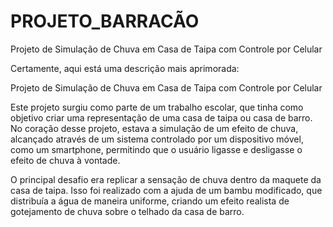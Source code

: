 # PROJETO_BARRACÃO
Projeto de Simulação de Chuva em Casa de Taipa com Controle por Celular


Certamente, aqui está uma descrição mais aprimorada:

Projeto de Simulação de Chuva em Casa de Taipa com Controle por Celular

Este projeto surgiu como parte de um trabalho escolar, que tinha como objetivo criar uma representação de uma casa de taipa ou casa de barro. No coração desse projeto, estava a simulação de um efeito de chuva, alcançado através de um sistema controlado por um dispositivo móvel, como um smartphone, permitindo que o usuário ligasse e desligasse o efeito de chuva à vontade.

O principal desafio era replicar a sensação de chuva dentro da maquete da casa de taipa. Isso foi realizado com a ajuda de um bambu modificado, que distribuía a água de maneira uniforme, criando um efeito realista de gotejamento de chuva sobre o telhado da casa de barro.
